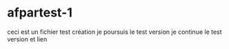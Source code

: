 # afpartest-1
ceci est un fichier test création
je poursuis le test version
je continue  le test version et lien
